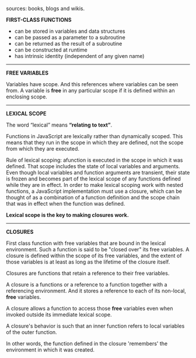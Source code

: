 sources: books, blogs and wikis.

**FIRST-CLASS FUNCTIONS**

- can be stored in variables and data structures
- can be passed as a parameter to a subroutine
- can be returned as the result of a subroutine
- can be constructed at runtime
- has intrinsic identity (independent of any given name)

------------------------------------------------------------------------

**FREE VARIABLES**

Variables have scope. And this references where variables can be seen from. 
A variable is **free** in any particular scope if it is defined within an enclosing scope.

------------------------------------------------------------------------

**LEXICAL SCOPE**

The word “lexical” means **“relating to text”**.

Functions in JavaScript are lexically rather than dynamically scoped. This means that they run in the scope in which they are defined, not the scope from which they are executed.

Rule of lexical scoping: afunction is executed in the scope in which it was defined. That scope includes the state of local variables and arguments. Even though local variables and function arguments are transient, their state is frozen and becomes part of the lexical scope of any functions defined while they are in effect. In order to make lexical scoping work with nested functions, a JavaScript implementation must use a closure, which can be thought of as a combination of a function definition and the scope chain that was in effect when the function was defined.

**Lexical scope is the key to making closures work.**

------------------------------------------------------------------------

**CLOSURES**

First class function with free variables that are bound in the lexical environment. Such a function is said to be "closed over" its free variables. A closure is defined within the scope of its free variables, and the extent of those variables is at least as long as the lifetime of the closure itself.

Closures are functions that retain a reference to their free variables.

A closure is a functions or a reference to a function together with a referencing environment. And it stores a reference to each of its non-local, 
**free**  variables.

A closure allows a function to access those **free** variables even when invoked outside its immediate lexical scope.

A closure's behavior is such that an inner function refers to local variables of the outer function.

In other words, the function defined in the closure 'remembers' the environment in which it was created. 